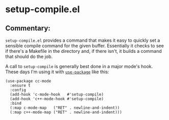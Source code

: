 # setup-compile.el

## Commentary:

`setup-compile.el` provides a command that makes it easy to quickly set a
sensible compile command for the given buffer. Essentially it checks to see
if there's a Makefile in the directory and, if there isn't, it builds a
command that should do the job.

A call to `setup-compile` is generally best done in a major mode's hook.
These days I'm using it
with [`use-package`](https://github.com/jwiegley/use-package) like this:

```elisp
(use-package cc-mode
  :ensure t
  :config
  (add-hook 'c-mode-hook   #'setup-compile)
  (add-hook 'c++-mode-hook #'setup-compile)
  :bind
  (:map c-mode-map   ("RET" . newline-and-indent))
  (:map c++-mode-map ("RET" . newline-and-indent)))
```
